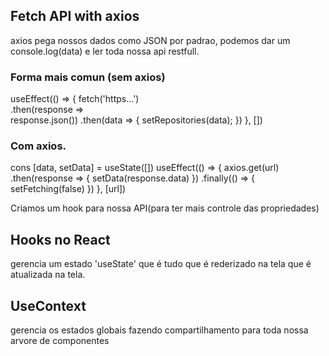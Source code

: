 ## Fetch API with axios 

axios pega nossos dados como JSON por padrao, podemos dar um console.log(data) e ler toda nossa api restfull.

### Forma mais comun (sem axios)

useEffect(() => {
   fetch('https...')     
    .then(response =>   
        response.json())
    .then(data => {
       setRepositories(data);
    })
}, [])

### Com axios.

cons [data, setData] = useState([])
useEffect(() => {
    axios.get(url)
    .then(response => {
        setData(response.data)
        })
    .finally(() => {
        setFetching(false)
    })
}, [url])

<p> Criamos um hook para nossa API(para ter mais controle das propriedades) </p>


## Hooks no React


gerencia um estado 'useState' que é tudo que é rederizado na tela que é atualizada na tela.


## UseContext

gerencia os estados globais fazendo compartilhamento para toda nossa arvore de componentes